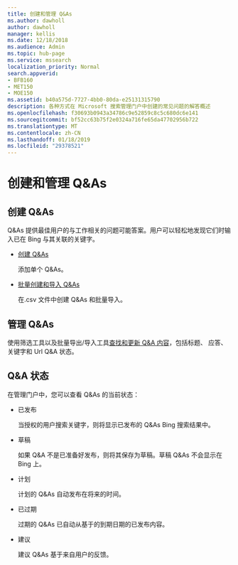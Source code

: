 ```yaml
---
title: 创建和管理 Q&As
ms.author: dawholl
author: dawholl
manager: kellis
ms.date: 12/18/2018
ms.audience: Admin
ms.topic: hub-page
ms.service: mssearch
localization_priority: Normal
search.appverid:
- BFB160
- MET150
- MOE150
ms.assetid: b40a575d-7727-4bb0-80da-e25131315790
description: 各种方式在 Microsoft 搜索管理门户中创建的常见问题的解答概述
ms.openlocfilehash: f30693b0943a34786c9e52859c8c5c680dc6e141
ms.sourcegitcommit: bf52cc63b75f2e0324a716fe65da47702956b722
ms.translationtype: MT
ms.contentlocale: zh-CN
ms.lasthandoff: 01/18/2019
ms.locfileid: "29378521"
---
```

# <a name="create-and-manage-qas"></a>创建和管理 Q&As

## <a name="create-qas"></a>创建 Q&As

Q&As 提供最佳用户的与工作相关的问题可能答案。用户可以轻松地发现它们时输入已在 Bing 与其关联的关键字。
  
- [创建 Q&As](create-qas.md)
    
    添加单个 Q&As。
    
- [批量创建和导入 Q&As](bulk-create-qas.md)
    
    在.csv 文件中创建 Q&As 和批量导入。
    
## <a name="manage-qas"></a>管理 Q&As

使用筛选工具以及批量导出/导入工具[查找和更新 Q&A 内容](manage-qas.md)，包括标题、 应答、 关键字和 Url Q&A 状态。
  
## <a name="qa-status"></a>Q&A 状态

在管理门户中，您可以查看 Q&As 的当前状态：
  
- 已发布 
    
    当授权的用户搜索关键字，则将显示已发布的 Q&As Bing 搜索结果中。
    
- 草稿 
    
    如果 Q&A 不是已准备好发布，则将其保存为草稿。草稿 Q&As 不会显示在 Bing 上。
    
- 计划
    
    计划的 Q&As 自动发布在将来的时间。
    
- 已过期
    
    过期的 Q&As 已自动从基于的到期日期的已发布内容。
    
- 建议
    
    建议 Q&As 基于来自用户的反馈。

  

